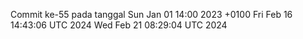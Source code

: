 Commit ke-55 pada tanggal Sun Jan 01 14:00 2023 +0100
Fri Feb 16 14:43:06 UTC 2024
Wed Feb 21 08:29:04 UTC 2024
